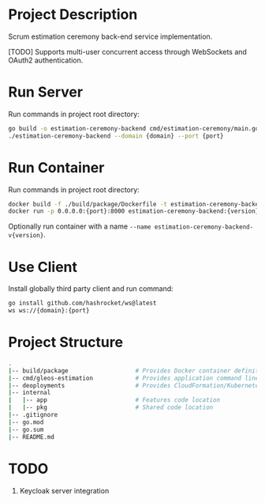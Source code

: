 # Project Description
Scrum estimation ceremony back-end service implementation.

[TODO] Supports multi-user concurrent access through WebSockets and OAuth2 authentication.

# Run Server
Run commands in project root directory:
```bash
go build -o estimation-ceremony-backend cmd/estimation-ceremony/main.go
./estimation-ceremony-backend --domain {domain} --port {port}
```

# Run Container
Run commands in project root directory:
```bash
docker build -f ./build/package/Dockerfile -t estimation-ceremony-backend:{version} .
docker run -p 0.0.0.0:{port}:8000 estimation-ceremony-backend:{version}
```
Optionally run container with a name `--name estimation-ceremony-backend-v{version}`.

# Use Client
Install globally third party client and run command:
```bash
go install github.com/hashrocket/ws@latest
ws ws://{domain}:{port} 
```

# Project Structure
```bash
.
|-- build/package                   # Provides Docker container definition
|-- cmd/gleos-estimation            # Provides application command line runner
|-- deoployments                    # Provides CloudFormation/Kubernetes deployment definitions
|-- internal
|   |-- app                         # Features code location
|   |-- pkg                         # Shared code location
|-- .gitignore
|-- go.mod
|-- go.sum
|-- README.md
```

# TODO
1. Keycloak server integration
